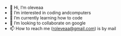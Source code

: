 - 👋 Hi, I’m oleveaa
- 👀 I’m interested in coding andcomputers 
- 🌱 I’m currently learning how to code
- 💞️ I’m looking to collaborate on google
- 📫 How to reach me (roleveaa@gmail.com) is by mail

<!---
oleveaaroy/oleveaaroy is a ✨ special ✨ repository because its `README.md` (this file) appears on your GitHub profile.
You can click the Preview link to take a look at your changes.
--->
